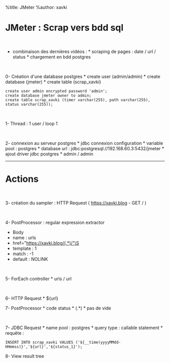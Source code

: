 %title: JMeter
%author: xavki

# JMeter : Scrap vers bdd sql


<br>


* combinaison des dernières vidéos :
		* scraping de pages : date / url / status
		* chargement en bdd postgres

<br>


0- Création d'une database postgres
		* create user (admin/admin)
		* create database (jmeter)
		* create table (scrap_xavki)


```
create user admin encrypted password 'admin';
create database jmeter owner to admin;
create table scrap_xavki (timer varchar(255), path varchar(255), status varchar(255));
```
		

<br>


1- Thread : 1 user / loop 1

<br>


2- connexion au serveur postgres
		* jdbc connexion configuration
				* variable pool : postgres
				* database url : jdbc:postgresql://192.168.60.3:5432/jmeter
				* ajout driver jdbc postgres
				* admin / admin

----------------------------------------------------------------------------------------------

# Actions

<br>


3- création du sampler : HTTP Request ( https://xavki.blog - GET / )


<br>


4- PostProcessor : regular expression extractor
  - Body
  - name : urls
  - href="https://xavki.blog/(.*)/"\S
  - template : $1$
  - match : -1
  - default : NOLINK

<br>


5- ForEach controller
		* urls / url

<br>


6- HTTP Request 
		* ${url}

7- PostProcessor
		* code status
		* (.*)
		* pas de vide

<br>


7- JDBC Request
		* name pool : postgres
		* query type : callable statement
		* requête : 

```
INSERT INTO scrap_xavki VALUES ('${__time(yyyyMMdd-HHmmss)}','${url}','${status_1}');
```

8- View result tree


